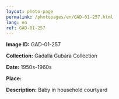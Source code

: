 ```yaml
---
layout: photo-page
permalink: /photopages/en/GAD-01-257.html
lang: en
ref: GAD-01-257
---
```


**Image ID:** GAD-01-257

**Collection:** Gadalla Gubara Collection

**Date:** 1950s-1960s

**Place:**

**Description:** Baby in household courtyard
